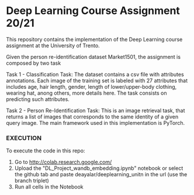 # Deep Learning Course Assignment 20/21

This repository contains the implementation of the Deep Learning course assignment at the University of Trento.

Given the person re-identification dataset Market1501, the assignment is composed by two task

Task 1 - Classification Task: The dataset contains a csv file with attributes annotations. Each image of the training set is labeled with 27 attributes that includes age, hair length, gender, length of lower/upper-body clothing, wearing hat, anong others, more details here. The task consists on predicting such attributes.

Task 2 - Person Re-Identification Task: This is an image retrieval task, that returns a list of images that corresponds to the same identity of a given query image.
The main framework used in this implementation is PyTorch.

### EXECUTION
To execute the code in this repo:
1. Go to http://colab.research.google.com/
2. Upload the "DL_Project_wandb_embedding.ipynb" notebook or select the github tab and paste deayalar/deeplearning_unitn in the url (use the branch triplet)
3. Run all cells in the Notebook
